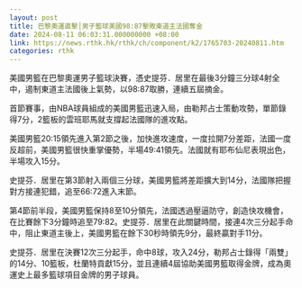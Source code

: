 ```yaml
---
layout: post
title: 巴黎奧運直擊│男子籃球美國98:87擊敗東道主法國奪金
date: 2024-08-11 06:03:31.000000000 +08:00
link: https://news.rthk.hk/rthk/ch/component/k2/1765703-20240811.htm
categories: rthk
---
```


美國男籃在巴黎奧運男子籃球決賽，憑史提芬．居里在最後3分鐘三分球4射全中，遏制東道主法國後上氣勢，以98:87取勝，連續五屆摘金。

首節賽事，由NBA球員組成的美國男籃迅速入局，由勒邦占士策動攻勢，單節錄得7分，2籃板的雲班耶馬就支撐起法國隊的進攻點。

美國男籃20:15領先進入第2節之後，加快進攻速度，一度拉開7分差距，法國一度反超前，美國男籃很快重掌優勢，半場49:41領先。法國就有耶布仙尼表現出色，半場攻入15分。

史提芬．居里在第3節射入兩個三分球，美國男籃將差距擴大到14分，法國隊把握對方接連犯錯，追至66:72進入末節。

第4節前半段，美國男籃保持8至10分領先，法國透過壓逼防守，創造快攻機會，在比賽餘下3分鐘時追至79:82。史提芬．居里在此關鍵時間，接連4次三分起手命中，阻止東道主後上，美國男籃在餘下30秒時領先9分，最終贏對手11分。

史提芬．居里在決賽12次三分起手，命中8球，攻入24分，勒邦占士錄得「兩雙」的14分、10籃板，杜蘭特貢獻15分，並且連續4屆協助美國男籃取得金牌，成為奧運史上最多籃球項目金牌的男子球員。
